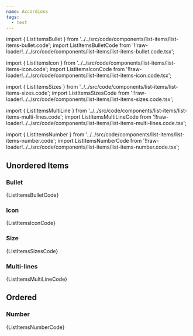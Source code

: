 ```yaml
---
name: Accordions
tags:
  - test
---
```


<!-- CODE IMPORTS -->

import { ListItemsBullet } from '../../src/code/components/list-items/list-items-bullet.code';
import ListItemsBulletCode from '!!raw-loader!../../src/code/components/list-items/list-items-bullet.code.tsx';

import { ListItemsIcon } from '../../src/code/components/list-items/list-items-icon.code';
import ListItemsIconCode from '!!raw-loader!../../src/code/components/list-items/list-items-icon.code.tsx';

import { ListItemsSizes } from '../../src/code/components/list-items/list-items-sizes.code';
import ListItemsSizesCode from '!!raw-loader!../../src/code/components/list-items/list-items-sizes.code.tsx';

import { ListItemsMultiLine } from '../../src/code/components/list-items/list-items-multi-lines.code';
import ListItemsMultiLineCode from '!!raw-loader!../../src/code/components/list-items/list-items-multi-lines.code.tsx';

import { ListItemsNumber } from '../../src/code/components/list-items/list-items-number.code';
import ListItemsNumberCode from '!!raw-loader!../../src/code/components/list-items/list-items-number.code.tsx';

<!-- END CODE IMPORTS -->

## Unordered Items

### Bullet

<ListItemsBullet />
<CodeBlock>{ListItemsBulletCode}</CodeBlock>

### Icon

<ListItemsIcon />
<CodeBlock>{ListItemsIconCode}</CodeBlock>

### Size

<ListItemsSizes />
<CodeBlock>{ListItemsSizesCode}</CodeBlock>

### Multi-lines

<ListItemsMultiLine />
<CodeBlock>{ListItemsMultiLineCode}</CodeBlock>

## Ordered

### Number

<ListItemsNumber />
<CodeBlock>{ListItemsNumberCode}</CodeBlock>

